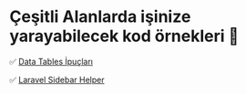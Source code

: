 # Çeşitli Alanlarda işinize yarayabilecek kod örnekleri :dizzy:

:white_check_mark: [Data Tables İpuçları](https://github.com/Mtemizce/freelibrary/blob/main/datatable.md) 

:white_check_mark: [Laravel Sidebar Helper ](https://github.com/Mtemizce/freelibrary/blob/main/SidebarHelper.md)
